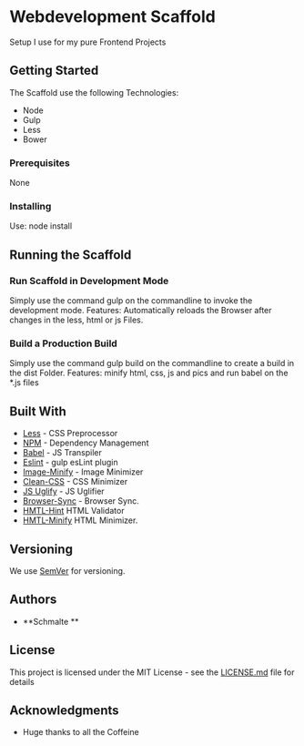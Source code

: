 # Webdevelopment Scaffold

Setup I use for my pure Frontend Projects

## Getting Started

The Scaffold use the following Technologies:
- Node
- Gulp
- Less
- Bower


### Prerequisites

None


### Installing

Use: node install


## Running the Scaffold

### Run Scaffold in Development Mode

Simply use the command gulp on the commandline to invoke the development mode.
Features: Automatically reloads the Browser after changes in the less, html or js Files.


### Build a Production Build

Simply use the command gulp build on the commandline to create a build in the dist Folder.
Features: minify html, css, js and pics and run babel on the *.js files


## Built With

* [Less](http://lesscss.org/) - CSS Preprocessor
* [NPM](https://www.npmjs.com/) - Dependency Management
* [Babel](https://babeljs.io/) - JS Transpiler
* [Eslint](https://github.com/adametry/gulp-eslint) - gulp esLint plugin
* [Image-Minify](https://github.com/sindresorhus/gulp-imagemin) - Image Minimizer
* [Clean-CSS](https://github.com/scniro/gulp-clean-css) - CSS Minimizer
* [JS Uglify](https://github.com/terinjokes/gulp-uglify) - JS Uglifier
* [Browser-Sync](https://www.browsersync.io/) - Browser Sync.
* [HMTL-Hint](https://github.com/bezoerb/gulp-htmlhint) HTML Validator
* [HMTL-Minify](https://github.com/jonschlinkert) HTML Minimizer.

## Versioning

We use [SemVer](http://semver.org/) for versioning. 

## Authors

* **Schmalte **

## License

This project is licensed under the MIT License - see the [LICENSE.md](LICENSE.md) file for details

## Acknowledgments

* Huge thanks to all the Coffeine

